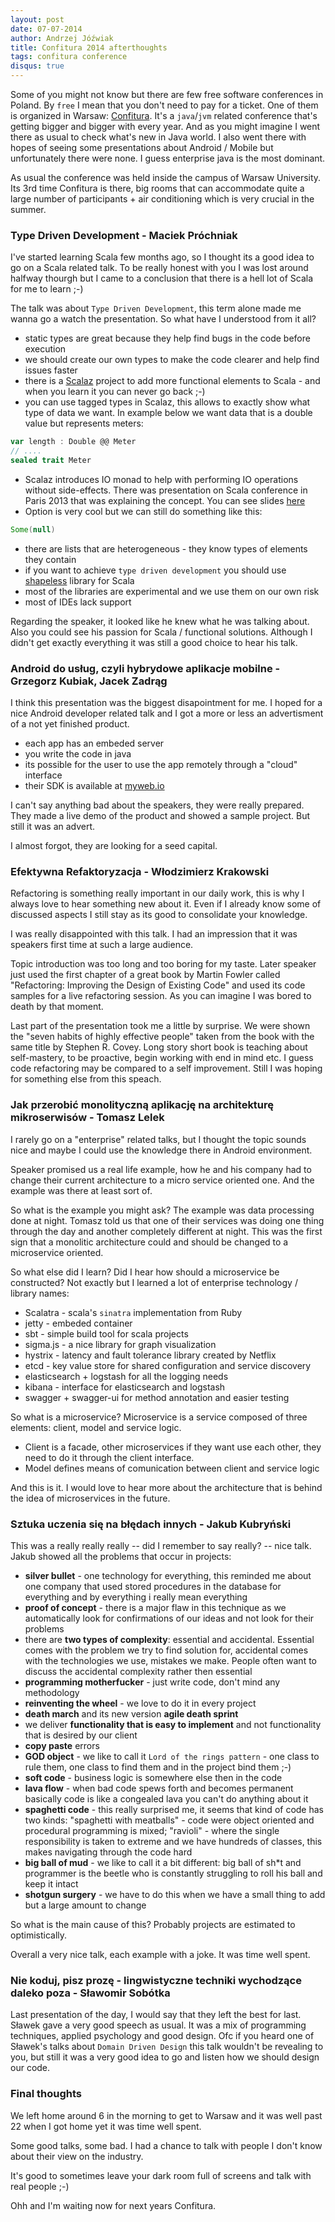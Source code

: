 ```yaml
---
layout: post
date: 07-07-2014
author: Andrzej Jóźwiak
title: Confitura 2014 afterthoughts
tags: confitura conference
disqus: true
---
```


Some of you might not know but there are few free software conferences in Poland. By `free` I mean that you don't need to pay for a ticket. One of them is organized in Warsaw: [Confitura](http://confitura.pl). It's a `java`/`jvm` related conference that's getting bigger and bigger with every year. And as you might imagine I went there as usual to check what's new in Java world. I also went there with hopes of seeing some presentations about Android / Mobile but unfortunately there were none. I guess enterprise java is the most dominant.

As usual the conference was held inside the campus of Warsaw University. Its 3rd time Confitura is there, big rooms that can accommodate quite a large number of participants + air conditioning which is very crucial in the summer.

### Type Driven Development - Maciek Próchniak

I've started learning Scala few months ago, so I thought its a good idea to go on a Scala related talk. To be really honest with you I was lost around halfway thourgh but I came to a conclusion that there is a hell lot of Scala for me to learn ;-)

The talk was about `Type Driven Development`, this term alone made me wanna go a watch the presentation. So what have I understood from it all?

* static types are great because they help find bugs in the code before execution
* we should create our own types to make the code clearer and help find issues faster
* there is a [Scalaz](https://github.com/scalaz/scalaz) project to add more functional elements to Scala - and when you learn it you can never go back ;-)
* you can use tagged types in Scalaz, this allows to exactly show what type of data we want. In example below we want data that is a double value but represents meters:
```scala
var length : Double @@ Meter
// ....
sealed trait Meter
```
* Scalaz introduces IO monad to help with performing IO operations without side-effects. There was presentation on Scala conference in Paris 2013 that was explaining the concept. You can see slides [here](http://blog.higher-order.com/assets/scalaio.pdf)
* Option is very cool but we can still do something like this:
```scala
Some(null)
```
* there are lists that are heterogeneous - they know types of elements they contain
* if you want to achieve `type driven development` you should use [shapeless](https://github.com/milessabin/shapeless) library for Scala
* most of the libraries are experimental and we use them on our own risk
* most of IDEs lack support

Regarding the speaker, it looked like he knew what he was talking about. Also you could see his passion for Scala / functional solutions. Although I didn't get exactly everything it was still a good choice to hear his talk.

### Android do usług, czyli hybrydowe aplikacje mobilne - Grzegorz Kubiak, Jacek Zadrąg

I think this presentation was the biggest disapointment for me. I hoped for a nice Android developer related talk and I got a more or less an advertisment of a not yet finished product.

* each app has an embeded server
* you write the code in java
* its possible for the user to use the app remotely through a "cloud" interface
* their SDK is available at [myweb.io](http://myweb.io)

I can't say anything bad about the speakers, they were really prepared. They made a live demo of the product and showed a sample project. But still it was an advert.

I almost forgot, they are looking for a seed capital.

### Efektywna Refaktoryzacja - Włodzimierz Krakowski

Refactoring is something really important in our daily work, this is why I always love to hear something new about it. Even if I already know some of discussed aspects I still stay as its good to consolidate your knowledge.

I was really disappointed with this talk. I had an impression that it was speakers first time at such a large audience.

Topic introduction was too long and too boring for my taste. Later speaker just used the first chapter of a great book by Martin Fowler called "Refactoring: Improving the Design of Existing Code" and used its code samples for a live refactoring session. As you can imagine I was bored to death by that moment.

Last part of the presentation took me a little by surprise. We were shown the "seven habits of highly effective people" taken from the book with the same title by Stephen R. Covey. Long story short book is teaching about self-mastery, to be proactive, begin working with end in mind etc. I guess code refactoring may be compared to a self improvement. Still I was hoping for something else from this speach.

### Jak przerobić monolityczną aplikację na architekturę mikroserwisów - Tomasz Lelek

I rarely go on a "enterprise" related talks, but I thought the topic sounds nice and maybe I could use the knowledge there in Android environment.

Speaker promised us a real life example, how he and his company had to change their current architecture to a micro service oriented one. And the example was there at least sort of.

So what is the example you might ask? The example was data processing done at night. Tomasz told us that one of their services was doing one thing through the day and another completely different at night. This was the first sign that a monolitic architecture could and should be changed to a microservice oriented.

So what else did I learn? Did I hear how should a microservice be constructed? Not exactly but I learned a lot of enterprise technology / library names:

* Scalatra - scala's `sinatra` implementation from Ruby
* jetty - embeded container
* sbt - simple build tool for scala projects
* sigma.js - a nice library for graph visualization
* hystrix - latency and fault tolerance library created by Netflix
* etcd - key value store for shared configuration and service discovery
* elasticsearch + logstash for all the logging needs
* kibana - interface for elasticsearch and logstash
* swagger + swagger-ui for method annotation and easier testing

So what is a microservice? Microservice is a service composed of three elements: client, model and service logic.

* Client is a facade, other microservices if they want use each other, they need to do it through the client interface.
* Model defines means of comunication between client and service logic

And this is it. I would love to hear more about the architecture that is behind the idea of microservices in the future.

### Sztuka uczenia się na błędach innych - Jakub Kubryński

This was a really really really -- did I remember to say really? -- nice talk. Jakub showed all the problems that occur in projects:

* **silver bullet** - one technology for everything, this reminded me about one company that used stored procedures in the database for everything and by everything i really mean everything
* **proof of concept** - there is a major flaw in this technique as we automatically look for confirmations of our ideas and not look for their problems
* there are **two types of complexity**: essential and accidental. Essential comes with the problem we try to find solution for, accidental comes with the technologies we use, mistakes we make. People often want to discuss the accidental complexity rather then essential
* **programming motherfucker** - just write code, don't mind any methodology
* **reinventing the wheel** - we love to do it in every project
* **death march** and its new version **agile death sprint**
* we deliver **functionality that is easy to implement** and not functionality that is desired by our client
* **copy paste** errors
* **GOD object** - we like to call it `Lord of the rings pattern` - one class to rule them, one class to find them and in the project bind them ;-)
* **soft code** - business logic is somewhere else then in the code
* **lava flow** - when bad code spews forth and becomes permanent basically code is like a congealed lava you can't do anything about it
* **spaghetti code** - this really surprised me, it seems that kind of code has two kinds: "spaghetti with meatballs" - code were object oriented and procedural programming is mixed; "ravioli" - where the single responsibility is taken to extreme and we have hundreds of classes, this makes navigating through the code hard
* **big ball of mud** - we like to call it a bit different: big ball of sh*t and programmer is the beetle who is constantly struggling to roll his ball and keep it intact
* **shotgun surgery** - we have to do this when we have a small thing to add but a large amount to change

So what is the main cause of this? Probably projects are estimated to optimistically.

Overall a very nice talk, each example with a joke. It was  time well spent.

### Nie koduj, pisz prozę - lingwistyczne techniki wychodzące daleko poza - Sławomir Sobótka

Last presentation of the day, I would say that they left the best for last. Sławek gave a very good speech as usual. It was a mix of programming techniques, applied psychology and good design. Ofc if you heard one of Sławek's talks about `Domain Driven Design` this talk wouldn't be revealing to you, but still it was a very good idea to go and listen how we should design our code.

### Final thoughts

We left home around 6 in the morning to get to Warsaw and it was well past 22 when I got home yet it was time well spent.

Some good talks, some bad. I had a chance to talk with people I don't know about their view on the industry.

It's good to sometimes leave your dark room full of screens and talk with real people ;-)

Ohh and I'm waiting now for next years Confitura.

